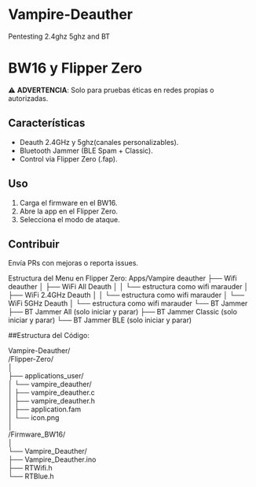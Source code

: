 # Vampire-Deauther
Pentesting 2.4ghz 5ghz and BT
# BW16 y Flipper Zero
⚠️ **ADVERTENCIA**: Solo para pruebas éticas en redes propias o autorizadas.  

## Características  
- Deauth 2.4GHz y 5ghz(canales personalizables).
- Bluetooth Jammer (BLE Spam + Classic).  
- Control via Flipper Zero (.fap).  

## Uso  
1. Carga el firmware en el BW16.  
2. Abre la app en el Flipper Zero.  
3. Selecciona el modo de ataque.  

## Contribuir  
Envía PRs con mejoras o reporta issues.  

Estructura del Menu en Flipper Zero:
Apps/Vampire deauther
├── Wifi deauther
│   ├── WiFi All Deauth
│   │    └── estructura como wifi marauder
│   ├── WiFi 2.4GHz Deauth
│   │    └── estructura como wifi marauder
│   └── WiFi 5GHz Deauth
│        └── estructura como wifi marauder
└── BT Jammer
    ├── BT Jammer All (solo iniciar y parar)
    ├── BT Jammer Classic (solo iniciar y parar)
    └── BT Jammer BLE (solo iniciar y parar)
    
##Estructura del Código:

Vampire-Deauther/  
/Flipper-Zero/  
│  
├── applications_user/  
│   └── vampire_deauther/  
│       ├── vampire_deauther.c  
│       ├── vampire_deauther.h  
│       ├── application.fam  
│       └── icon.png  
│  
/Firmware_BW16/  
│  
└── Vampire_Deauther/  
    ├── Vampire_Deauther.ino  
    ├── RTWifi.h  
    └── RTBlue.h  
